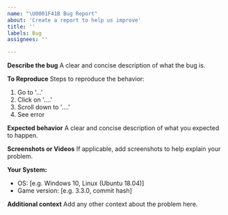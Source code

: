 ```yaml
---
name: "\U0001F41B Bug Report"
about: 'Create a report to help us improve'
title: ''
labels: Bug
assignees: ''

---
```


**Describe the bug**
A clear and concise description of what the bug is.

**To Reproduce**
Steps to reproduce the behavior:
1. Go to '...'
2. Click on '....'
3. Scroll down to '....'
4. See error

**Expected behavior**
A clear and concise description of what you expected to happen.

**Screenshots or Videos**
If applicable, add screenshots to help explain your problem.

**Your System:**
 - OS: [e.g. Windows 10, Linux (Ubuntu 18.04)]
 - Game version: [e.g. 3.3.0, commit hash]

**Additional context**
Add any other context about the problem here.
